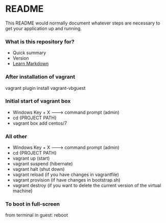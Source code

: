 # README #

This README would normally document whatever steps are necessary to get your application up and running.

### What is this repository for? ###

* Quick summary
* Version
* [Learn Markdown](https://bitbucket.org/tutorials/markdowndemo)

### After installation of vagrant ###
 vagrant plugin install vagrant-vbguest

### Initial start of vagrant box ###
* Windows Key + X ---> command prompt (admin)
* cd {PROJECT PATH}
* vagrant box add centos/7

### All other ###
* Windows Key + X ---> command prompt (admin)
* cd {PROJECT PATH}
* vagrant up (start)
* vagrant suspend (hibernate)
* vagrant halt (shut down)
* vagrant reload (if you have changes in vagrantfile)
* vagrant provision (if have changes in bootstrap.sh)
* vagrant destroy (if you want to delete the current version of the virtual machine)

### To boot in full-screen ###
 from terminal in guest: reboot